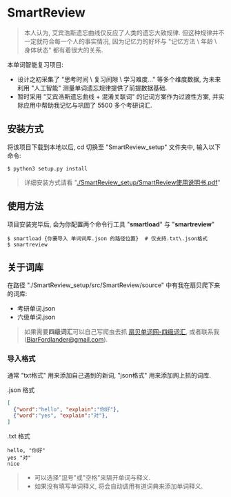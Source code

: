 # SmartReview
> 本人认为, 艾宾浩斯遗忘曲线仅反应了人类的遗忘大致规律. 但这种规律并不一定就符合每一个人的事实情况, 
> 因为记忆力的好坏与 "记忆方法 \ 年龄 \ 身体状态" 都有着很大的关系.

本单词智能复习项目:
- 设计之初采集了 "思考时间 \ 复习间隙 \ 学习难度..." 等多个维度数据, 为未来利用 "人工智能" 测量单词遗忘规律提供了前提数据基础.
- 暂时采用 "艾宾浩斯遗忘曲线 + 混淆关联词" 的记词方案作为过渡性方案, 并实际应用中帮助我记忆与巩固了 5500 多个考研词汇.


## 安装方式
将该项目下载到本地以后, cd 切换至 "SmartReview_setup" 文件夹中, 输入以下命令:
```Shell
$ python3 setup.py install
```
> 详细安装方式请看 "[./SmartReview_setup/SmartReview使用说明书.pdf](https://github.com/EchoShoot/SmartReview/blob/master/SmartReview使用说明书.pdf)"


## 使用方法
项目安装完毕后, 会为你配置两个命令行工具 "**smartload**" 与 "**smartreview**"
```Shell
$ smartload {你要导入 单词词库.json 的路径位置}  # 仅支持.txt\.json格式
$ smartreview
```

## 关于词库
在路径 "./SmartReview_setup/src/SmartReview/source" 中有我在扇贝爬下来的词库:
* 考研单词.json
* 六级单词.json

> 如果需要**四级词汇**可以自己写爬虫去抓 [扇贝单词网-四级词汇](https://www.shanbay.com/wordbook/175219/), 或者联系我(BiarFordlander@gmail.com). 

### 导入格式
通常 "txt格式" 用来添加自己遇到的新词, "json格式" 用来添加网上抓的词库.

.json 格式
```json
[
  {"word":"hello", "explain":"你好"},
  {"word":"yes", "explain":"对"},
]
```

.txt 格式
```
hello, "你好"
yes "对"
nice
```
> - 可以选择"逗号"或"空格"来隔开单词与释义.
> - 如果没有填写单词释义, 将会自动调用有道词典来添加单词释义.
